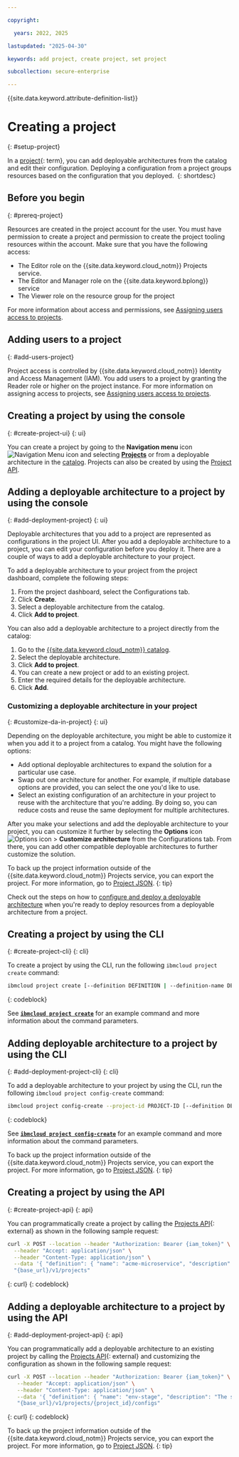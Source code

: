 ```yaml
---

copyright:

  years: 2022, 2025

lastupdated: "2025-04-30"

keywords: add project, create project, set project

subcollection: secure-enterprise

---
```


{{site.data.keyword.attribute-definition-list}}


# Creating a project
{: #setup-project}

In a [project](#x2035151){: term}, you can add deployable architectures from the catalog and edit their configuration. Deploying a configuration from a project groups resources based on the configuration that you deployed. 
{: shortdesc}

## Before you begin
{: #prereq-project}

Resources are created in the project account for the user. You must have permission to create a project and permission to create the project tooling resources within the account. Make sure that you have the following access:

* The Editor role on the {{site.data.keyword.cloud_notm}} Projects service.
* The Editor and Manager role on the {{site.data.keyword.bplong}} service
* The Viewer role on the resource group for the project

For more information about access and permissions, see [Assigning users access to projects](/docs/secure-enterprise?topic=secure-enterprise-access-project).

## Adding users to a project
{: #add-users-project}

Project access is controlled by {{site.data.keyword.cloud_notm}} Identity and Access Management (IAM). You add users to a project by granting the Reader role or higher on the project instance. For more information on assigning access to projects, see [Assigning users access to projects](/docs/secure-enterprise?topic=secure-enterprise-access-project).

## Creating a project by using the console
{: #create-project-ui}
{: ui}

You can create a project by going to the **Navigation menu** icon ![Navigation Menu icon](../icons/icon_hamburger.svg "Menu") and selecting **[Projects](/projects/)** or from a deployable architecture in the [catalog](/catalog/). Projects can also be created by using the [Project API](https://{DomainName}/apidocs/projects).

## Adding a deployable architecture to a project by using the console
{: #add-deployment-project}
{: ui}

Deployable architectures that you add to a project are represented as configurations in the project UI. After you add a deployable architecture to a project, you can edit your configuration before you deploy it. There are a couple of ways to add a deployable architecture to your project.

To add a deployable architecture to your project from the project dashboard, complete the following steps:

1. From the project dashboard, select the Configurations tab.
1. Click **Create**.
1. Select a deployable architecture from the catalog.
1. Click **Add to project**.

You can also add a deployable architecture to a project directly from the catalog:

1. Go to the [{{site.data.keyword.cloud_notm}} catalog](/catalog).
1. Select the deployable architecture.
1. Click **Add to project**.
1. You can create a new project or add to an existing project.
1. Enter the required details for the deployable architecture.
1. Click **Add**.



### Customizing a deployable architecture in your project
{: #customize-da-in-project}
{: ui}

Depending on the deployable architecture, you might be able to customize it when you add it to a project from a catalog. You might have the following options: 

* Add optional deployable architectures to expand the solution for a particular use case. 
* Swap out one architecture for another. For example, if multiple database options are provided, you can select the one you'd like to use.  
* Select an existing configuration of an architecture in your project to reuse with the architecture that you're adding. By doing so, you can reduce costs and reuse the same deployment for multiple architectures. 

After you make your selections and add the deployable architecture to your project, you can customize it further by selecting the **Options** icon ![Options icon](../icons/action-menu-icon.svg "Options") > **Customize architecture** from the Configurations tab. From there, you can add other compatible deployable architectures to further customize the solution. 

To back up the project information outside of the {{site.data.keyword.cloud_notm}} Projects service, you can export the project. For more information, go to [Project JSON](/docs/secure-enterprise?topic=secure-enterprise-json-project&interface=ui).
{: tip}

Check out the steps on how to [configure and deploy a deployable architecture](/docs/secure-enterprise?topic=secure-enterprise-config-project) when you're ready to deploy resources from a deployable architecture from a project.

## Creating a project by using the CLI
{: #create-project-cli}
{: cli}

To create a project by using the CLI, run the following `ibmcloud project create` command:

```sh
ibmcloud project create [--definition DEFINITION | --definition-name DEFINITION-NAME --definition-destroy-on-delete=DEFINITION-DESTROY-ON-DELETE --definition-description DEFINITION-DESCRIPTION --definition-auto-deploy=DEFINITION-AUTO-DEPLOY --definition-monitoring-enabled=DEFINITION-MONITORING-ENABLED] --location LOCATION --resource-group RESOURCE-GROUP [--configs CONFIGS] [--environments ENVIRONMENTS]
```
{: codeblock}

See [**`ibmcloud project create`**](/docs/secure-enterprise?topic=secure-enterprise-projects-cli#project-cli-create-command) for an example command and more information about the command parameters.

## Adding deployable architecture to a project by using the CLI
{: #add-deployment-project-cli}
{: cli}

To add a deployable architecture to your project by using the CLI, run the following `ibmcloud project config-create` command:

```sh
ibmcloud project config-create --project-id PROJECT-ID [--definition DEFINITION | --definition-compliance-profile DEFINITION-COMPLIANCE-PROFILE --definition-locator-id DEFINITION-LOCATOR-ID --definition-description DEFINITION-DESCRIPTION --definition-name DEFINITION-NAME --definition-environment-id DEFINITION-ENVIRONMENT-ID --definition-authorizations DEFINITION-AUTHORIZATIONS --definition-inputs DEFINITION-INPUTS --definition-settings DEFINITION-SETTINGS --definition-members DEFINITION-MEMBERS --definition-resource-crns DEFINITION-RESOURCE-CRNS] [--schematics SCHEMATICS | --schematics-workspace-crn SCHEMATICS-WORKSPACE-CRN]
```
{: codeblock}

See [**`ibmcloud project config-create`**](/docs/secure-enterprise?topic=secure-enterprise-projects-cli#project-cli-config-create-command) for an example command and more information about the command parameters.

To back up the project information outside of the {{site.data.keyword.cloud_notm}} Projects service, you can export the project. For more information, go to [Project JSON](/docs/secure-enterprise?topic=secure-enterprise-json-project&interface=ui).
{: tip}

## Creating a project by using the API
{: #create-project-api}
{: api}

You can programmatically create a project by calling the [Projects API](/apidocs/projects#create-project){: external} as shown in the following sample request:

```bash
curl -X POST --location --header "Authorization: Bearer {iam_token}" \
  --header "Accept: application/json" \
  --header "Content-Type: application/json" \
  --data '{ "definition": { "name": "acme-microservice", "description": "A microservice to deploy on top of ACME infrastructure.", "authorizations": { "method": "trusted_profile", "trusted_profile_id": "Profile-9ac10c5c-195c-41ef-b465-68a6b6dg5f12" } }, "configs": [ { "definition": { "name": "account-stage", "description": "The stage account configuration.", "locator_id": "1082e7d2-5e2f-0a11-a3bc-f88a8e1931fc.018edf04-e772-4ca2-9785-03e8e03bef72-global" } }, { "definition": { "name": "env-stage", "description": "The stage environment configuration that includes services common to all the environment regions.", "locator_id": "1082e7d2-5e2f-0a11-a3bc-f88a8e1931fc.018edf04-e772-4ca2-9785-03e8e03bef72-global", "inputs": { "account_id": "ref:/configs/account-stage/inputs/account_id", "resource_group": "stage", "access_tags": [ "env:stage" ], "logdna_name": "The name of the LogDNA stage service instance.", "sysdig_name": "The name of the SysDig stage service instance." } } }, { "definition": { "name": "region-us-south-stage", "description": "The stage us-south configuration.", "locator_id": "1082e7d2-5e2f-0a11-a3bc-f88a8e1931fc.018edf04-e772-4ca2-9785-03e8e03bef72-global" } }, { "definition": { "name": "region-eu-de-stage", "description": "The stage eu-de configuration.", "locator_id": "1082e7d2-5e2f-0a11-a3bc-f88a8e1931fc.018edf04-e772-4ca2-9785-03e8e03bef72-global", "inputs": { "account_id": "ref:/configs/account-stage/inputs/account_id", "resource_group": "ref:/configs/env-stage/outputs/resource_group_id", "logdna_id": "ref:/configs/env-stage/outputs/logdna_id", "sysdig_id": "ref:/configs/env-stage/outputs/sysdig_id", "access_tags": [ "region:eu-de" ] } } } ], "location": "us-south", "resource_group": "Default" }' \ 
  "{base_url}/v1/projects"
```
{: curl}
{: codeblock}

## Adding a deployable architecture to a project by using the API
{: #add-deployment-project-api}
{: api}

You can programmatically add a deployable architecture to an existing project by calling the [Projects API](/apidocs/projects#create-config){: external} and customizing the configuration as shown in the following sample request:

```bash
curl -X POST --location --header "Authorization: Bearer {iam_token}" \
   --header "Accept: application/json" \
   --header "Content-Type: application/json" \
   --data '{ "definition": { "name": "env-stage", "description": "The stage environment configuration.", "locator_id": "1082e7d2-5e2f-0a11-a3bc-f88a8e1931fc.018edf04-e772-4ca2-9785-03e8e03bef72-global", "inputs": { "account_id": "account_id", "resource_group": "stage", "access_tags": [ "env:stage" ], "logdna_name": "LogDNA_stage_service", "sysdig_name": "SysDig_stage_service" } } }' \
   "{base_url}/v1/projects/{project_id}/configs"
```
{: curl}
{: codeblock}

To back up the project information outside of the {{site.data.keyword.cloud_notm}} Projects service, you can export the project. For more information, go to [Project JSON](/docs/secure-enterprise?topic=secure-enterprise-json-project&interface=ui).
{: tip}
